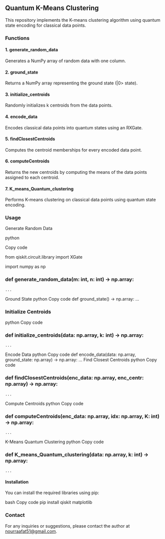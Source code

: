 ## Quantum K-Means Clustering

This repository implements the K-means clustering algorithm using quantum state encoding for classical data points.

### Functions
#### 1. generate_random_data
Generates a NumPy array of random data with one column.

#### 2. ground_state
Returns a NumPy array representing the ground state (|0> state).

#### 3. initialize_centroids
Randomly initializes k centroids from the data points.

#### 4. encode_data
Encodes classical data points into quantum states using an RXGate.

#### 5. findClosestCentroids
Computes the centroid memberships for every encoded data point.

#### 6. computeCentroids
Returns the new centroids by computing the means of the data points assigned to each centroid.

#### 7. K_means_Quantum_clustering
Performs K-means clustering on classical data points using quantum state encoding.

### Usage

Generate Random Data

python

Copy code

from qiskit.circuit.library import XGate

import numpy as np

### def generate_random_data(m: int, n: int) -> np.array:
    ...
Ground State
python
Copy code
def ground_state() -> np.array:
    ...
### Initialize Centroids
python
Copy code
### def initialize_centroids(data: np.array, k: int) -> np.array:
    ...
Encode Data
python
Copy code
def encode_data(data: np.array, ground_state: np.array) -> np.array:
    ...
Find Closest Centroids
python
Copy code
### def findClosestCentroids(enc_data: np.array, enc_centr: np.array) -> np.array:
    ...
Compute Centroids
python
Copy code
### def computeCentroids(enc_data: np.array, idx: np.array, K: int) -> np.array:
    ...
K-Means Quantum Clustering
python
Copy code
### def K_means_Quantum_clustering(data: np.array, k: int) -> np.array:
    ...
#### Installation
You can install the required libraries using pip:

bash
Copy code
pip install qiskit matplotlib


### Contact
For any inquiries or suggestions, please contact the author at nourraafat51@gmail.com.
